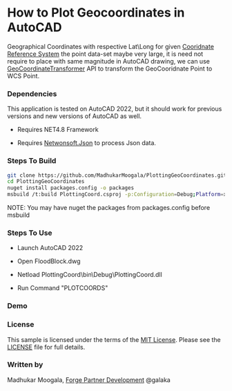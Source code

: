 # How to Plot Geocoordinates in AutoCAD

Geographical Coordinates with respective Lat\Long for given [Cooridnate Reference System]((https://en.wikipedia.org/wiki/Spatial_reference_system)) the point data-set maybe very large, it is need not require to place with same magnitude in AutoCAD drawing, we can use [GeoCoordinateTransformer](https://help.autodesk.com/view/OARX/2022/ENU/?guid=OARX-ManagedRefGuide-Autodesk_AutoCAD_DatabaseServices_GeoCoordinateTransformer) API to transform the GeoCooridnate Point to WCS Point.

### Dependencies

This application is tested on AutoCAD 2022, but it should work for previous versions and new versions of AutoCAD as well.

- Requires NET4.8 Framework

- Requires [Netwonsoft.Json](https://www.nuget.org/packages/Newtonsoft.Json/) to process Json data.

### Steps To Build

```bash
git clone https://github.com/MadhukarMoogala/PlottingGeoCoordinates.git
cd PlottingGeoCoordinates
nuget install packages.config -o packages
msbuild /t:build PlottingCoord.csproj -p:Configuration=Debug;Platform=x64
```

NOTE: You may have nuget the packages from packages.config before msbuild

### Steps To Use

- Launch AutoCAD 2022

- Open FloodBlock.dwg

- Netload PlottingCoord\bin\Debug\PlottingCoord.dll

- Run Command "PLOTCOORDS"

### Demo

### License

This sample is licensed under the terms of the [MIT License](http://opensource.org/licenses/MIT). Please see the [LICENSE](LICENSE) file for full details.

### Written by

Madhukar Moogala, [Forge Partner Development](http://forge.autodesk.com)  @galaka

 